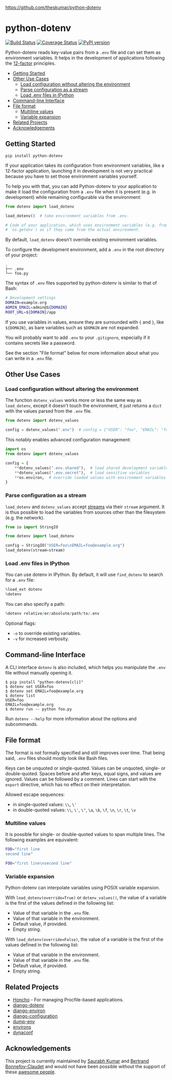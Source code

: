 https://github.com/theskumar/python-dotenv

# python-dotenv

[![Build Status][build_status_badge]][build_status_link]
[![Coverage Status][coverage_status_badge]][coverage_status_link]
[![PyPI version][pypi_badge]][pypi_link]

Python-dotenv reads key-value pairs from a `.env` file and can set them as environment
variables. It helps in the development of applications following the
[12-factor](http://12factor.net/) principles.

- [Getting Started](#getting-started)
- [Other Use Cases](#other-use-cases)
  * [Load configuration without altering the environment](#load-configuration-without-altering-the-environment)
  * [Parse configuration as a stream](#parse-configuration-as-a-stream)
  * [Load .env files in IPython](#load-env-files-in-ipython)
- [Command-line Interface](#command-line-interface)
- [File format](#file-format)
  * [Multiline values](#multiline-values)
  * [Variable expansion](#variable-expansion)
- [Related Projects](#related-projects)
- [Acknowledgements](#acknowledgements)

## Getting Started

```shell
pip install python-dotenv
```

If your application takes its configuration from environment variables, like a 12-factor
application, launching it in development is not very practical because you have to set
those environment variables yourself.

To help you with that, you can add Python-dotenv to your application to make it load the
configuration from a `.env` file when it is present (e.g. in development) while remaining
configurable via the environment:

```python
from dotenv import load_dotenv

load_dotenv()  # take environment variables from .env.

# Code of your application, which uses environment variables (e.g. from `os.environ` or
# `os.getenv`) as if they came from the actual environment.
```

By default, `load_dotenv` doesn't override existing environment variables.

To configure the development environment, add a `.env` in the root directory of your
project:

```
.
├── .env
└── foo.py
```

The syntax of `.env` files supported by python-dotenv is similar to that of Bash:

```bash
# Development settings
DOMAIN=example.org
ADMIN_EMAIL=admin@${DOMAIN}
ROOT_URL=${DOMAIN}/app
```

If you use variables in values, ensure they are surrounded with `{` and `}`, like
`${DOMAIN}`, as bare variables such as `$DOMAIN` are not expanded.

You will probably want to add `.env` to your `.gitignore`, especially if it contains
secrets like a password.

See the section "File format" below for more information about what you can write in a
`.env` file.

## Other Use Cases

### Load configuration without altering the environment

The function `dotenv_values` works more or less the same way as `load_dotenv`, except it
doesn't touch the environment, it just returns a `dict` with the values parsed from the
`.env` file.

```python
from dotenv import dotenv_values

config = dotenv_values(".env")  # config = {"USER": "foo", "EMAIL": "foo@example.org"}
```

This notably enables advanced configuration management:

```python
import os
from dotenv import dotenv_values

config = {
    **dotenv_values(".env.shared"),  # load shared development variables
    **dotenv_values(".env.secret"),  # load sensitive variables
    **os.environ,  # override loaded values with environment variables
}
```

### Parse configuration as a stream

`load_dotenv` and `dotenv_values` accept [streams][python_streams] via their `stream`
argument.  It is thus possible to load the variables from sources other than the
filesystem (e.g. the network).

```python
from io import StringIO

from dotenv import load_dotenv

config = StringIO("USER=foo\nEMAIL=foo@example.org")
load_dotenv(stream=stream)
```

### Load .env files in IPython

You can use dotenv in IPython.  By default, it will use `find_dotenv` to search for a
`.env` file:

```python
%load_ext dotenv
%dotenv
```

You can also specify a path:

```python
%dotenv relative/or/absolute/path/to/.env
```

Optional flags:

- `-o` to override existing variables.
- `-v` for increased verbosity.

## Command-line Interface

A CLI interface `dotenv` is also included, which helps you manipulate the `.env` file
without manually opening it.

```shell
$ pip install "python-dotenv[cli]"
$ dotenv set USER=foo
$ dotenv set EMAIL=foo@example.org
$ dotenv list
USER=foo
EMAIL=foo@example.org
$ dotenv run -- python foo.py
```

Run `dotenv --help` for more information about the options and subcommands.

## File format

The format is not formally specified and still improves over time.  That being said,
`.env` files should mostly look like Bash files.

Keys can be unquoted or single-quoted. Values can be unquoted, single- or double-quoted.
Spaces before and after keys, equal signs, and values are ignored. Values can be followed
by a comment.  Lines can start with the `export` directive, which has no effect on their
interpretation.

Allowed escape sequences:

- in single-quoted values: `\\`, `\'`
- in double-quoted values: `\\`, `\'`, `\"`, `\a`, `\b`, `\f`, `\n`, `\r`, `\t`, `\v`

### Multiline values

It is possible for single- or double-quoted values to span multiple lines.  The following
examples are equivalent:

```bash
FOO="first line
second line"
```

```bash
FOO="first line\nsecond line"
```

### Variable expansion

Python-dotenv can interpolate variables using POSIX variable expansion.

With `load_dotenv(override=True)` or `dotenv_values()`, the value of a variable is the
first of the values defined in the following list:

- Value of that variable in the `.env` file.
- Value of that variable in the environment.
- Default value, if provided.
- Empty string.

With `load_dotenv(override=False)`, the value of a variable is the first of the values
defined in the following list:

- Value of that variable in the environment.
- Value of that variable in the `.env` file.
- Default value, if provided.
- Empty string.

## Related Projects

-   [Honcho](https://github.com/nickstenning/honcho) - For managing
    Procfile-based applications.
-   [django-dotenv](https://github.com/jpadilla/django-dotenv)
-   [django-environ](https://github.com/joke2k/django-environ)
-   [django-configuration](https://github.com/jezdez/django-configurations)
-   [dump-env](https://github.com/sobolevn/dump-env)
-   [environs](https://github.com/sloria/environs)
-   [dynaconf](https://github.com/rochacbruno/dynaconf)

## Acknowledgements

This project is currently maintained by [Saurabh Kumar](https://saurabh-kumar.com) and
[Bertrand Bonnefoy-Claudet](https://github.com/bbc2) and would not have been possible
without the support of these [awesome
people](https://github.com/theskumar/python-dotenv/graphs/contributors).

[build_status_badge]: https://travis-ci.com/theskumar/python-dotenv.svg?branch=master
[build_status_link]: https://travis-ci.com/theskumar/python-dotenv
[coverage_status_badge]: https://coveralls.io/repos/theskumar/python-dotenv/badge.svg?branch=master
[coverage_status_link]: https://coveralls.io/r/theskumar/python-dotenv?branch=master
[pypi_badge]: https://badge.fury.io/py/python-dotenv.svg
[pypi_link]: http://badge.fury.io/py/python-dotenv
[python_streams]: https://docs.python.org/3/library/io.html